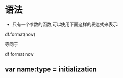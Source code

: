 # 语法

+ 只有一个参数的函数,可以使用下面这样的表达式来表示:

df.format(now)

等同于

df format now

## var name:type = initialization


